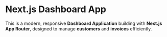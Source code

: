 # Next.js Dashboard App

This is a modern, responsive **Dashboard Application** building with **Next.js App Router**, designed to manage **customers** and **invoices** efficiently.
